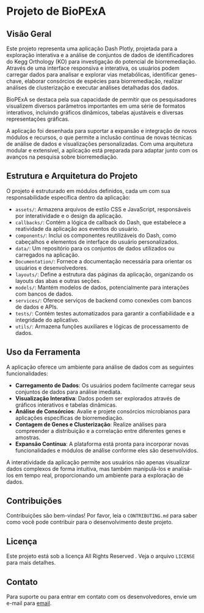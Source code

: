# Projeto de BioPExA

## Visão Geral
Este projeto representa uma aplicação Dash Plotly, projetada para a exploração interativa e a análise de conjuntos de dados de identificadores do Kegg Orthology (KO) para investigação do potencial de biorremediação. Através de uma interface responsiva e interativa, os usuários podem carregar dados para analisar e explorar vias metabólicas, identificar genes-chave, elaborar consórcios de espécies para biorremediação, realizar análises de clusterização e executar análises detalhadas dos dados.

BioPExA se destaca pela sua capacidade de permitir que os pesquisadores visualizem diversos parâmetros importantes em uma série de formatos interativos, incluindo gráficos dinâmicos, tabelas ajustáveis e diversas representações gráficas. 

A aplicação foi desenhada para suportar a expansão e integração de novos módulos e recursos, o que permite a inclusão contínua de novas técnicas de análise de dados e visualizações personalizadas. Com uma arquitetura modular e extensível, a aplicação está preparada para adaptar junto com os avanços na pesquisa sobre biorremediação.

## Estrutura e Arquitetura do Projeto
O projeto é estruturado em módulos definidos, cada um com sua responsabilidade específica dentro da aplicação:

- `assets/`: Armazena arquivos de estilo CSS e JavaScript, responsáveis por interatividade e o design da aplicação.
- `callbacks/`: Contém a lógica de callback do Dash, que estabelece a reatividade da aplicação aos eventos do usuário.
- `components/`: Inclui os componentes reutilizáveis do Dash, como cabeçalhos e elementos de interface do usuário personalizados.
- `data/`: Um repositório para os conjuntos de dados utilizados ou carregados na aplicação.
- `Documentation/`: Fornece a documentação necessária para orientar os usuários e desenvolvedores.
- `layouts/`: Define a estrutura das páginas da aplicação, organizando os layouts das abas e outras seções.
- `models/`: Mantém modelos de dados, potencialmente para interações com bancos de dados.
- `services/`: Oferece serviços de backend como conexões com bancos de dados e APIs.
- `tests/`: Contém testes automatizados para garantir a confiabilidade e a integridade do aplicativo.
- `utils/`: Armazena funções auxiliares e lógicas de processamento de dados.

## Uso da Ferramenta

A aplicação oferece um ambiente para análise de dados com as seguintes funcionalidades:

- **Carregamento de Dados**: Os usuários podem facilmente carregar seus conjuntos de dados para análise imediata.
- **Visualização Interativa**: Dados podem ser explorados através de gráficos interativos e tabelas dinâmicas.
- **Análise de Consórcios**: Avalie e projete consórcios microbianos para aplicações específicas de biorremediação.
- **Contagem de Genes e Clusterização**: Realize análises para compreender a distribuição e a correlação entre diferentes genes e amostras.
- **Expansão Contínua**: A plataforma está pronta para incorporar novas funcionalidades e módulos de análise conforme eles são desenvolvidos.

A interatividade da aplicação permite aos usuários não apenas visualizar dados complexos de forma intuitiva, mas também manipulá-los e analisá-los em tempo real, proporcionando um ambiente para a exploração de dados.


## Contribuições

Contribuições são bem-vindas! Por favor, leia o `CONTRIBUTING.md` para saber como você pode contribuir para o desenvolvimento deste projeto.

## Licença

Este projeto está sob a licença All Rights Reserved . Veja o arquivo `LICENSE` para mais detalhes.

## Contato

Para suporte ou para entrar em contato com os desenvolvedores, envie um e-mail para [email](dougbiomed@gmail.com).
